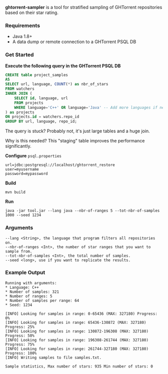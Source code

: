 **ghtorrent-sampler** is a tool for stratified sampling of GHTorrent repositories based on their star rating. 

### Requirements

* Java 1.8+
* A data dump or remote connection to a GHTorrent PSQL DB

### Get Started

**Execute the following query in the GHTorrent PSQL DB**

```sql
CREATE table project_samples
AS
SELECT url, language, COUNT(*) as nbr_of_stars
FROM watchers
INNER JOIN (
    SELECT id, language, url 
    FROM projects
    WHERE language='C++' OR language='Java' -- Add more languages if needed
) as projects
ON projects.id = watchers.repo_id 
GROUP BY url, language, repo_id;
```

The query is stuck? Probably not, it's just large tables and a huge join.

Why is this needed? This "staging" table improves the performance significantly.

**Configure** `psql.properties`
```
url=jdbc:postgresql://localhost/ghtorrent_restore
user=myusername
password=mypassword
```

**Build**
```
mvn build
```

**Run**
```
java -jar tool.jar --lang java --nbr-of-ranges 5 --tot-nbr-of-samples 1000 --seed 1234 
```

### Arguments

```
--lang <String>, the language that program filters all repositories on.
--nbr-of-ranges <Int>, the number of star ranges that you want to sample from.
--tot-nbr-of-samples <Int>, the total number of samples.
--seed <long>, use if you want to replicate the results.
```

### Example Output

```
Running with arguments: 
* Language: C++
* Number of samples: 321
* Number of ranges: 5
* Number of samples per range: 64
* Seed: 1234

[INFO] Looking for samples in range: 0-65436 (MAX: 327180) Progress: 0%
[INFO] Looking for samples in range: 65436-130872 (MAX: 327180) Progress: 25%
[INFO] Looking for samples in range: 130872-196308 (MAX: 327180) Progress: 50%
[INFO] Looking for samples in range: 196308-261744 (MAX: 327180) Progress: 75%
[INFO] Looking for samples in range: 261744-327180 (MAX: 327180) Progress: 100%
[INFO] Writing samples to file samples.txt.

Sample statistics, Max number of stars: 935 Min number of stars: 0
```